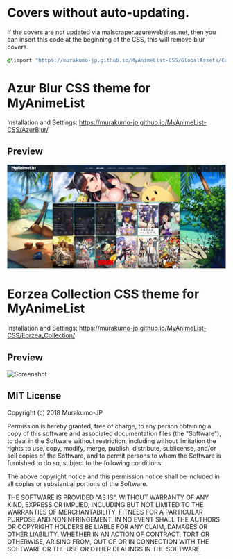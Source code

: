 # Covers without auto-updating.

If the covers are not updated via malscraper.azurewebsites.net, then you can insert this code at the beginning of the CSS, this will remove blur covers.

```css
@\import "https://murakumo-jp.github.io/MyAnimeList-CSS/GlobalAssets/Cover/AnimeCover.css";
```

# Azur Blur CSS theme for MyAnimeList

Installation and Settings: https://murakumo-jp.github.io/MyAnimeList-CSS/AzurBlur/

## Preview

![Screenshot](AzurBlur/AzurBlur.jpg?raw=true)

# Eorzea Collection CSS theme for MyAnimeList

Installation and Settings: https://murakumo-jp.github.io/MyAnimeList-CSS/Eorzea_Collection/

## Preview

![Screenshot](Eorzea_Collection/preview/Snapshot.png?raw=true)

## MIT License

Copyright (c) 2018 Murakumo-JP

Permission is hereby granted, free of charge, to any person obtaining a copy
of this software and associated documentation files (the "Software"), to deal
in the Software without restriction, including without limitation the rights
to use, copy, modify, merge, publish, distribute, sublicense, and/or sell
copies of the Software, and to permit persons to whom the Software is
furnished to do so, subject to the following conditions:

The above copyright notice and this permission notice shall be included in all
copies or substantial portions of the Software.

THE SOFTWARE IS PROVIDED "AS IS", WITHOUT WARRANTY OF ANY KIND, EXPRESS OR
IMPLIED, INCLUDING BUT NOT LIMITED TO THE WARRANTIES OF MERCHANTABILITY,
FITNESS FOR A PARTICULAR PURPOSE AND NONINFRINGEMENT. IN NO EVENT SHALL THE
AUTHORS OR COPYRIGHT HOLDERS BE LIABLE FOR ANY CLAIM, DAMAGES OR OTHER
LIABILITY, WHETHER IN AN ACTION OF CONTRACT, TORT OR OTHERWISE, ARISING FROM,
OUT OF OR IN CONNECTION WITH THE SOFTWARE OR THE USE OR OTHER DEALINGS IN THE
SOFTWARE.
